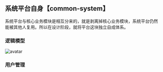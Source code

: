 ## 系统平台自身【common-system】
系统平台与核心业务模块是相互分来的，就是剥离掉核心业务模块，系统平台仍然能被其他人复用。所以在设计阶段，就将平台这块独立自成体系。

### 逻辑模型

 ![avatar](https://github.com/rothschil/static/raw/master/images/UOO角色权限设计V0.2.jpg)

### 用户管理
